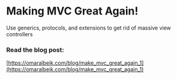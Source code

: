 # Making MVC Great Again!
Use generics, protocols, and extensions to get rid of massive view controllers

### Read the blog post:
[https://omaralbeik.com/blog/make_mvc_great_again_1](https://omaralbeik.com/blog/make_mvc_great_again_1)
